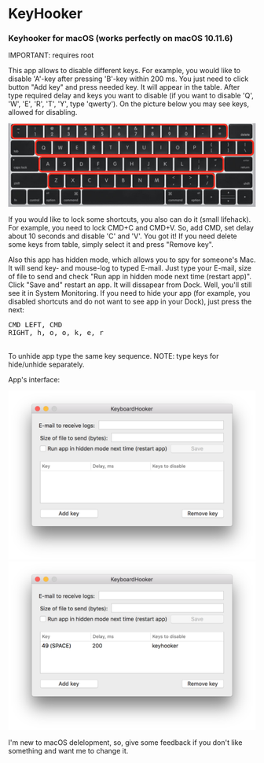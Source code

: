 # KeyHooker
### Keyhooker for macOS (works perfectly on macOS 10.11.6)

IMPORTANT: requires root

  This app allows to disable different keys. For example, you would like to disable 'A'-key after pressing 'B'-key within 200 ms. You just need to click button "Add key" and press needed key. It will appear in the table. After type required delay and keys you want to disable (if you want to disable 'Q', 'W', 'E', 'R', 'T', 'Y', type 'qwerty'). On the picture below you may see keys, allowed for disabling.

<img src="https://github.com/Ivan778/KeyHooker/blob/master/Images/keyboard.jpg" alt="What keys you allowed to lock" width="700">

  If you would like to lock some shortcuts, you also can do it (small lifehack). For example, you need to lock CMD+C and CMD+V. So, add CMD, set delay about 10 seconds and disable 'C' and 'V'. You got it!
  If you need delete some keys from table, simply select it and press "Remove key".
  
  Also this app has hidden mode, which allows you to spy for someone's Mac. It will send key- and mouse-log to typed E-mail. Just type your E-mail, size of file to send and check "Run app in hidden mode next time (restart app)". Click "Save and" restart an app. It will dissapear from Dock. Well, you'll still see it in System Monitoring.
  If you need to hide your app (for example, you disabled shortcuts and do not want to see app in your Dock), just press the next:<br />
                                        <pre>CMD LEFT, CMD RIGHT, h, o, o, k, e, r</pre><br />
  To unhide app type the same key sequence.
  NOTE: type keys for hide/unhide separately.
  
  App's interface:
  
<img src="https://github.com/Ivan778/KeyHooker/blob/master/Images/LockKey.png" alt="What keys you allowed to lock" width="700">
<img src="https://github.com/Ivan778/KeyHooker/blob/master/Images/AppInterface.png" alt="What keys you allowed to lock" width="700">
  
  I'm new to macOS delelopment, so, give some feedback if you don't like something and want me to change it.
  
